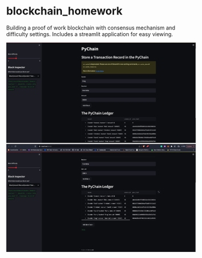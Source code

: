 # blockchain_homework
Building a proof of work blockchain with consensus mechanism and difficulty settings. Includes a streamlit application for easy viewing.

![Screenshot 1](blockchain_screenshot1.png)
![Screenshot 2](blockchain_screenshot_2.png)

